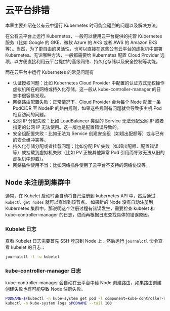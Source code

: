 # 云平台排错

本章主要介绍在公有云中运行 Kubernetes 时可能会碰到的问题以及解决方法。

在公有云平台上运行 Kubernetes，一般可以使用云平台提供的托管 Kubernetes 服务（比如 Google 的 GKE、微软 Azure 的 AKS 或者 AWS 的 Amazon EKS 等）。当然，为了更自由的灵活性，也可以直接在这些公有云平台的虚拟机中部署 Kubernetes。无论哪种方法，一般都需要给 Kubernetes 配置 Cloud Provider 选项，以方便直接利用云平台提供的高级网络、持久化存储以及安全控制等功能。

而在云平台中运行 Kubernetes 的常见问题有

* 认证授权问题：比如 Kubernetes Cloud Provider 中配置的认证方式无权操作虚拟机所在的网络或持久化存储。这一般从 kube-controller-manager 的日志中很容易发现。
* 网络路由配置失败：正常情况下，Cloud Provider 会为每个 Node 配置一条 PodCIDR 至 NodeIP 的路由规则，如果这些规则有问题就会导致多主机 Pod 相互访问的问题。
* 公网 IP 分配失败：比如 LoadBalancer 类型的 Service 无法分配公网 IP 或者指定的公网 IP 无法使用。这一版也是配置错误导致的。
* 安全组配置失败：比如无法为 Service 创建安全组（如超出配额等）或与已有的安全组冲突等。
* 持久化存储分配或者挂载问题：比如分配 PV 失败（如超出配额、配置错误等）或挂载到虚拟机失败（比如 PV 正被其他异常 Pod 引用而导致无法从旧的虚拟机中卸载）。
* 网络插件使用不当：比如网络插件使用了云平台不支持的网络协议等。

## Node 未注册到集群中

通常，在 Kubelet 启动时会自动将自己注册到 kubernetes API 中，然后通过 `kubectl get nodes` 就可以查询到该节点。 如果新的 Node 没有自动注册到 Kubernetes 集群中，那说明这个注册过程有错误发生，需要检查 kubelet 和 kube-controller-manager 的日志，进而再根据日志查找具体的错误原因。

### Kubelet 日志

查看 Kubelet 日志需要首先 SSH 登录到 Node 上，然后运行 `journalctl` 命令查看 kubelet 的日志：

```bash
journalctl -l -u kubelet
```

### kube-controller-manager 日志

kube-controller-manager 会自动在云平台中给 Node 创建路由，如果路由创建创建失败也有可能导致 Node 注册失败。

```bash
PODNAME=$(kubectl -n kube-system get pod -l component=kube-controller-manager -o jsonpath='{.items[0].metadata.name}')
kubectl -n kube-system logs $PODNAME --tail 100
```

